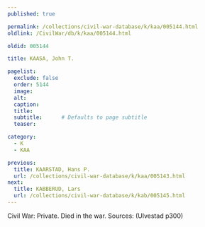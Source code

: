 ```yaml
---
published: true

permalink: /collections/civil-war-database/k/kaa/005144.html
oldlink: /CivilWar/db/k/kaa/005144.html

oldid: 005144

title: KAASA, John T.

pagelist:
  exclude: false
  order: 5144
  image: 
  alt:
  caption:
  title:
  subtitle:      # Defaults to page subtitle
  teaser:

category: 
  - K 
  - KAA

previous:
  title: KAARSTAD, Hans P.
  url: /collections/civil-war-database/k/kaa/005143.html  
next:
  title: KABBERUD, Lars
  url: /collections/civil-war-database/k/kab/005145.html   
---
```

Civil War: Private. Died in the war. Sources: (Ulvestad p300)